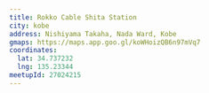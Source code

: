```yaml
---
title: Rokko Cable Shita Station
city: kobe
address: Nishiyama Takaha, Nada Ward, Kobe
gmaps: https://maps.app.goo.gl/koWHoizQB6n97mVq7
coordinates:
  lat: 34.737232
  lng: 135.23344
meetupId: 27024215
---
```


